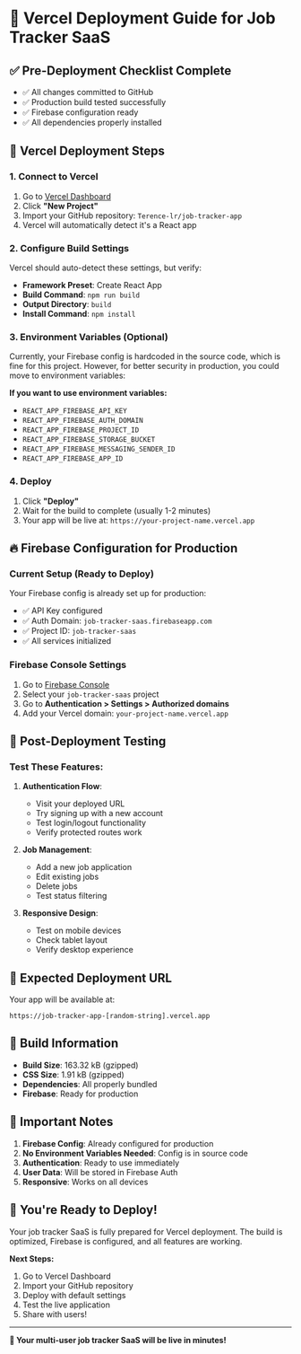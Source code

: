# 🚀 Vercel Deployment Guide for Job Tracker SaaS

## ✅ **Pre-Deployment Checklist Complete**

- ✅ All changes committed to GitHub
- ✅ Production build tested successfully
- ✅ Firebase configuration ready
- ✅ All dependencies properly installed

## 🔧 **Vercel Deployment Steps**

### **1. Connect to Vercel**

1. Go to [Vercel Dashboard](https://vercel.com/dashboard)
2. Click **"New Project"**
3. Import your GitHub repository: `Terence-lr/job-tracker-app`
4. Vercel will automatically detect it's a React app

### **2. Configure Build Settings**

Vercel should auto-detect these settings, but verify:
- **Framework Preset**: Create React App
- **Build Command**: `npm run build`
- **Output Directory**: `build`
- **Install Command**: `npm install`

### **3. Environment Variables (Optional)**

Currently, your Firebase config is hardcoded in the source code, which is fine for this project. However, for better security in production, you could move to environment variables:

**If you want to use environment variables:**
- `REACT_APP_FIREBASE_API_KEY`
- `REACT_APP_FIREBASE_AUTH_DOMAIN`
- `REACT_APP_FIREBASE_PROJECT_ID`
- `REACT_APP_FIREBASE_STORAGE_BUCKET`
- `REACT_APP_FIREBASE_MESSAGING_SENDER_ID`
- `REACT_APP_FIREBASE_APP_ID`

### **4. Deploy**

1. Click **"Deploy"**
2. Wait for the build to complete (usually 1-2 minutes)
3. Your app will be live at: `https://your-project-name.vercel.app`

## 🔥 **Firebase Configuration for Production**

### **Current Setup (Ready to Deploy)**
Your Firebase config is already set up for production:
- ✅ API Key configured
- ✅ Auth Domain: `job-tracker-saas.firebaseapp.com`
- ✅ Project ID: `job-tracker-saas`
- ✅ All services initialized

### **Firebase Console Settings**
1. Go to [Firebase Console](https://console.firebase.google.com/)
2. Select your `job-tracker-saas` project
3. Go to **Authentication > Settings > Authorized domains**
4. Add your Vercel domain: `your-project-name.vercel.app`

## 📱 **Post-Deployment Testing**

### **Test These Features:**
1. **Authentication Flow**:
   - Visit your deployed URL
   - Try signing up with a new account
   - Test login/logout functionality
   - Verify protected routes work

2. **Job Management**:
   - Add a new job application
   - Edit existing jobs
   - Delete jobs
   - Test status filtering

3. **Responsive Design**:
   - Test on mobile devices
   - Check tablet layout
   - Verify desktop experience

## 🎯 **Expected Deployment URL**

Your app will be available at:
```
https://job-tracker-app-[random-string].vercel.app
```

## 🔧 **Build Information**

- **Build Size**: 163.32 kB (gzipped)
- **CSS Size**: 1.91 kB (gzipped)
- **Dependencies**: All properly bundled
- **Firebase**: Ready for production

## 🚨 **Important Notes**

1. **Firebase Config**: Already configured for production
2. **No Environment Variables Needed**: Config is in source code
3. **Authentication**: Ready to use immediately
4. **User Data**: Will be stored in Firebase Auth
5. **Responsive**: Works on all devices

## 🎉 **You're Ready to Deploy!**

Your job tracker SaaS is fully prepared for Vercel deployment. The build is optimized, Firebase is configured, and all features are working.

**Next Steps:**
1. Go to Vercel Dashboard
2. Import your GitHub repository
3. Deploy with default settings
4. Test the live application
5. Share with users!

---

**🚀 Your multi-user job tracker SaaS will be live in minutes!**
